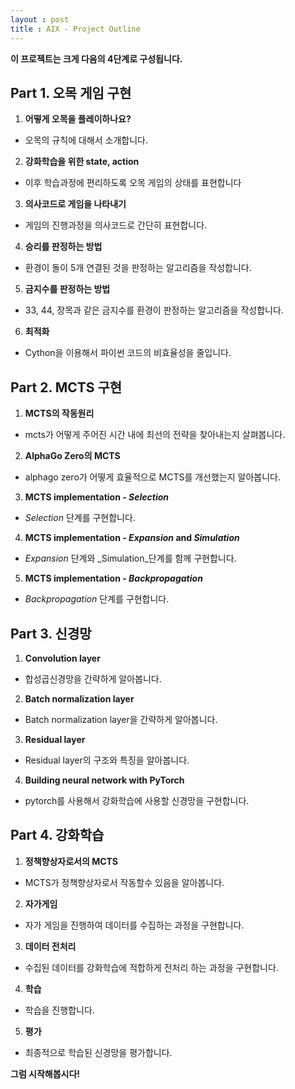 ```yaml
---
layout : post
title : AIX - Project Outline
---
```


**이 프로젝트는 크게 다음의 4단계로 구성됩니다.**

## **Part 1. 오목 게임 구현**
1. **어떻게 오목을 플레이하나요?**
 - 오목의 규칙에 대해서 소개합니다.

2. **강화학습을 위한 state, action**
 - 이후 학습과정에 편리하도록 오목 게임의 상태를 표현합니다

3. **의사코드로 게임을 나타내기**
 - 게임의 진행과정을 의사코드로 간단히 표현합니다.

4. **승리를 판정하는 방법**
 - 환경이 돌이 5개 연결된 것을 판정하는 알고리즘을 작성합니다.

5. **금지수를 판정하는 방법**
 - 33, 44, 장목과 같은 금지수를 환경이 판정하는 알고리즘을 작성합니다.

6. **최적화**
 - Cython을 이용해서 파이썬 코드의 비효율성을 줄입니다.


## **Part 2. MCTS 구현**
1. **MCTS의 작동원리**
 - mcts가 어떻게 주어진 시간 내에 최선의 전략을 찾아내는지 살펴봅니다.

2. **AlphaGo Zero의 MCTS**
 - alphago zero가 어떻게 효율적으로 MCTS를 개선했는지 알아봅니다.

3. **MCTS implementation - _Selection_**
 - _Selection_ 단계를 구현합니다.

4. **MCTS implementation - _Expansion_ and _Simulation_**
 - _Expansion_ 단계와 _Simulation_단계를 함께 구현합니다.

5. **MCTS implementation - _Backpropagation_**
 - _Backpropagation_ 단계를 구현합니다.

## **Part 3. 신경망**
1. **Convolution layer**
 - 합성곱신경망을 간략하게 알아봅니다.

2. **Batch normalization layer**
 - Batch normalization layer을 간략하게 알아봅니다.

3. **Residual layer**
 - Residual layer의 구조와 특징을 알아봅니다.

4. **Building neural network with PyTorch**
 - pytorch를 사용해서 강화학습에 사용할 신경망을 구현합니다.

## **Part 4. 강화학습**
1. **정책향상자로서의 MCTS**
 - MCTS가 정책향상자로서 작동할수 있음을 알아봅니다.

2. **자가게임**
 - 자가 게임을 진행하여 데이터를 수집하는 과정을 구현합니다.

3. **데이터 전처리**
 - 수집된 데이터를 강화학습에 적합하게 전처리 하는 과정을 구현합니다.

4. **학습**
 - 학습을 진행합니다.

5. **평가**
 - 최종적으로 학습된 신경망을 평가합니다.

**그럼 시작해봅시다!**
